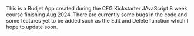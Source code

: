 This is a Budjet App created during the CFG Kickstarter JAvaScript 8 week course finishing Aug 2024. There are currently some bugs in the code and some features yet to be added such as the Edit and Delete function which I hope to update soon. 
